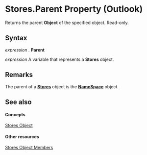 
# Stores.Parent Property (Outlook)

Returns the parent  **Object** of the specified object. Read-only.


## Syntax

 _expression_ . **Parent**

 _expression_ A variable that represents a **Stores** object.


## Remarks

The parent of a  **[Stores](8915a8e4-9c22-21d5-c492-051d393ce5f7.md)** object is the **[NameSpace](f0dcaa19-07f5-5d42-a3bf-2e42b7885644.md)** object.


## See also


#### Concepts


[Stores Object](8915a8e4-9c22-21d5-c492-051d393ce5f7.md)
#### Other resources


[Stores Object Members](f3fec99a-54b2-c13e-d96a-c8c5e2429f99.md)
